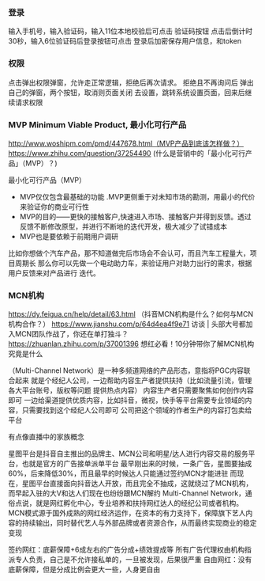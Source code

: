 
### 登录
输入手机号，输入验证码，输入11位本地校验后可点击 验证码按钮
点击后倒计时30秒，输入6位验证码后登录按钮可点击
登录后加密保存用户信息，和token


### 权限
点击弹出权限弹窗，允许走正常逻辑，拒绝后再次请求。
拒绝且不再询问后 弹出自己的弹窗，两个按钮，取消则页面关闭
去设置，跳转系统设置页面，回来后继续请求权限


### MVP Minimum Viable Product, 最小化可行产品
http://www.woshipm.com/pmd/447678.html（MVP产品到底该怎样做？）
https://www.zhihu.com/question/37254490 (什么是营销中的「最小化可行产品」（MVP）？)

最小化可行产品（MVP）
* MVP仅仅包含最基础的功能 .MVP更侧重于对未知市场的勘测，用最小的代价来验证你的商业可行性
* MVP的目的——更快的接触客户,快速进入市场、接触客户并得到反馈。透过反馈不断修改原型，并进行不断地的迭代开发，极大减少了试错成本
* MVP也是要依赖于前期用户调研


比如你想做个汽车产品，那不知道做完后市场会不会认可，而且汽车工程量大，项目周期长
那么你可以先做一个电动助力车，来验证用户对助力出行的需求，根据用户反馈来对产品进行
迭代。
 

### MCN机构
https://dy.feigua.cn/help/detail/63.html （抖音MCN机构是什么？如何与MCN机构合作？）
https://www.jianshu.com/p/64d4ea4f9e71 访谈 | 头部大号都加入MCN团队作战了，你还在单打独斗？
https://zhuanlan.zhihu.com/p/37001396 想红必看！10分钟带你了解MCN机构究竟是什么

（Multi-Channel Network）是一种多频道网络的产品形态，意指将PGC内容联合起来
就是个经纪人公司，一边帮助内容生产者提供扶持（比如流量引流，管理各大平台账号，版权等问题
提供热点内容）
内容生产者只需要聚焦如何创作内容即可
一边给渠道提供优质内容，比如抖音，微视，快手等平台需要专业领域的内容，只需要找到这个经纪人公司即可
公司把这个领域的作者生产的内容打包卖给平台

有点像直播中的家族概念


星图平台是抖音自主推出的品牌主、MCN公司和明星/达人进行内容交易的服务平台，也就是官方的广告接单派单平台
最早刚出来的时候，一条广告，星图要抽成60%，后来降低30%，而且最早的时候达人只能通过签约MCN才能进驻
而现在，星图平台直接面向抖音达人开放，而且完全不抽成，这就绕过了MCN机构，而早起入驻的大V和达人们现在也纷纷跟MCN解约
Multi-Channel Network，通俗点说，就是网红孵化中心，专业培养和扶持网红达人的经纪公司或者机构。
MCN模式源于国外成熟的网红经济运作，在资本的有力支持下，保障旗下艺人内容的持续输出，同时替代艺人与外部品牌或者资源合作，从而最终实现商业的稳定变现

签约网红：底薪保障+6成左右的广告分成+绩效提成等
所有广告代理权由机构指派专人负责，自己是不允许接私单的，一旦被发现，后果很严重
自由网红：没有底薪保障，但是分成比例会更大一些，人身更自由















